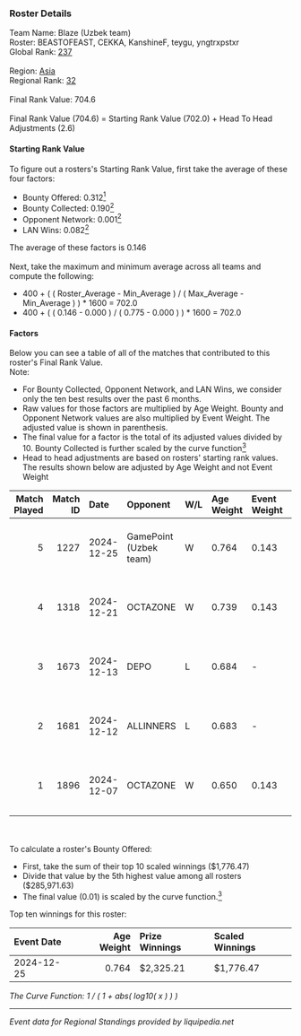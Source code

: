### Roster Details<br />
Team Name: Blaze (Uzbek team)<br />
Roster: BEASTOFEAST, CEKKA, KanshineF, teygu, yngtrxpstxr<br />
Global Rank: [237](../../standings_global_2025_02_28.md)<br />
<br />
Region: [Asia]( ../../standings_asia_2025_02_28.md)<br />
Regional Rank: [32]( ../../standings_asia_2025_02_28.md)<br />
<br />
Final Rank Value:  704.6<br />
<br />
Final Rank Value (704.6) = Starting Rank Value (702.0) + Head To Head Adjustments (2.6)<br />

#### Starting Rank Value<br />
To figure out a rosters's Starting Rank Value, first take the average of these four factors:<br />
- Bounty Offered: 0.312[<sup>1</sup>](#table2)
- Bounty Collected: 0.190[<sup>2</sup>](#table1)
- Opponent Network: 0.001[<sup>2</sup>](#table1)
- LAN Wins: 0.082[<sup>2</sup>](#table1)

The average of these factors is 0.146<br />
<br />
Next, take the maximum and minimum average across all teams and compute the following:<br />
- 400 + ( ( Roster_Average - Min_Average ) / ( Max_Average - Min_Average ) ) * 1600 = 702.0
- 400 + ( ( 0.146 - 0.000 ) / ( 0.775 - 0.000 ) ) * 1600 = 702.0


#### Factors<br />
Below you can see a table of all of the matches that contributed to this roster's Final Rank Value.<br />
Note:<br />

- For Bounty Collected, Opponent Network, and LAN Wins, we consider only the ten best results over the past 6 months.
- Raw values for those factors are multiplied by Age Weight. Bounty and Opponent Network values are also multiplied by Event Weight. The adjusted value is shown in parenthesis.
- The final value for a factor is the total of its adjusted values divided by 10. Bounty Collected is further scaled by the curve function[<sup>3</sup>](#curveFunction)
- Head to head adjustments are based on rosters' starting rank values. The results shown below are adjusted by Age Weight and not Event Weight
<span id="table1"></span><br />


| Match Played | Match ID | Date       | Opponent               | W/L | Age Weight | Event Weight | Bounty Collected | Opponent Network | LAN Wins  | H2H Adj. | Roster                                            |
| -: | -: | :- | :- | :- | :- | :- | :- | :- | :- | -: | :- |
|            5 |     1227 | 2024-12-25 | GamePoint (Uzbek team) | W   | 0.764      | 0.143        | 0.003 (0.000)    | 0.037 (0.004)    | 0 (0.000) |     7.29 | BEASTOFEAST, CEKKA, KanshineF, teygu, yngtrxpstxr |
|            4 |     1318 | 2024-12-21 | OCTAZONE               | W   | 0.739      | 0.143        | 0.001 (0.000)    | 0.037 (0.004)    | 0 (0.000) |     6.26 | BEASTOFEAST, CEKKA, KanshineF, teygu, yngtrxpstxr |
|            3 |     1673 | 2024-12-13 | DEPO                   | L   | 0.684      | -            | -                | -                | -         |    -7.29 | BEASTOFEAST, CEKKA, KanshineF, teygu, yngtrxpstxr |
|            2 |     1681 | 2024-12-12 | ALLINNERS              | L   | 0.683      | -            | -                | -                | -         |    -9.21 | BEASTOFEAST, CEKKA, KanshineF, teygu, yngtrxpstxr |
|            1 |     1896 | 2024-12-07 | OCTAZONE               | W   | 0.650      | 0.143        | 0.001 (0.000)    | 0.037 (0.003)    | 1 (0.650) |     5.56 | BEASTOFEAST, CEKKA, KanshineF, teygu, yngtrxpstxr |

<br />
<span id="table2"></span><br />
To calculate a roster's Bounty Offered:<br />

- First, take the sum of their top 10 scaled winnings ($1,776.47)
- Divide that value by the 5th highest value among all rosters ($285,971.63)
- The final value (0.01) is scaled by the curve function.[<sup>3</sup>](#curveFunction)

Top ten winnings for this roster:<br />

| Event Date | Age Weight | Prize Winnings | Scaled Winnings |
| :- | -: | :- | :- |
| 2024-12-25 |      0.764 | $2,325.21      | $1,776.47       |


<span id="curveFunction"></span>_The Curve Function: 1 / ( 1 + abs( log10( x ) ) )_<br />

---
_Event data for Regional Standings provided by liquipedia.net_<br />

